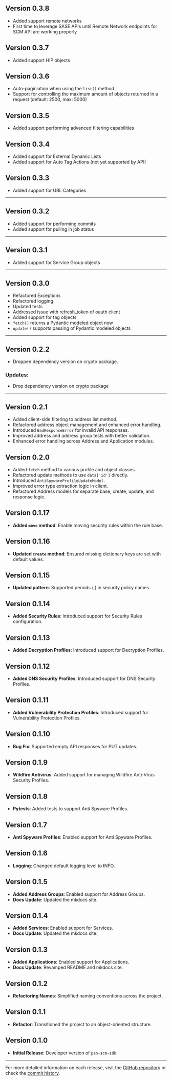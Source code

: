 ## Version 0.3.8

- Added support remote networks
- First time to leverage SASE APIs until Remote Network endpoints for SCM API are working properly

## Version 0.3.7

- Added support HIP objects

## Version 0.3.6

- Auto-paginiation when using the `list()` method
- Support for controlling the maximum amount of objects returned in a request (default: 2500, max: 5000)

## Version 0.3.5

- Added support performing advanced filtering capabilities

## Version 0.3.4

- Added support for External Dynamic Lists
- Added support for Auto Tag Actions (not yet supported by API)

## Version 0.3.3

- Added support for URL Categories

---

## Version 0.3.2

- Added support for performing commits
- Added support for pulling in job status

---

## Version 0.3.1

- Added support for Service Group objects

---

## Version 0.3.0

- Refactored Exceptions
- Refactored logging
- Updated tests
- Addressed issue with refresh_token of oauth client
- Added support for tag objects
- `fetch()` returns a Pydantic modeled object now
- `update()` supports passing of Pydantic modeled objects

---

## Version 0.2.2

- Dropped dependency version on crypto package.

### Updates:

* Drop dependency version on crypto package

---

## Version 0.2.1

- Added client-side filtering to address list method.
- Refactored address object management and enhanced error handling.
- Introduced `BadResponseError` for invalid API responses.
- Improved address and address group tests with better validation.
- Enhanced error handling across Address and Application modules.

## Version 0.2.0

- Added `fetch` method to various profile and object classes.
- Refactored update methods to use `data['id']` directly.
- Introduced `AntiSpywareProfileUpdateModel`.
- Improved error type extraction logic in client.
- Refactored Address models for separate base, create, update, and response logic.

## Version 0.1.17

- **Added `move` method**: Enable moving security rules within the rule base.

## Version 0.1.16

- **Updated `create` method**: Ensured missing dictionary keys are set with default values.

## Version 0.1.15

- **Updated pattern**: Supported periods (.) in security policy names.

## Version 0.1.14

- **Added Security Rules**: Introduced support for Security Rules configuration.

## Version 0.1.13

- **Added Decryption Profiles**: Introduced support for Decryption Profiles.

## Version 0.1.12

- **Added DNS Security Profiles**: Introduced support for DNS Security Profiles.

## Version 0.1.11

- **Added Vulnerability Protection Profiles**: Introduced support for Vulnerability Protection Profiles.

## Version 0.1.10

- **Bug Fix**: Supported empty API responses for PUT updates.

## Version 0.1.9

- **Wildfire Antivirus**: Added support for managing Wildfire Anti-Virus Security Profiles.

## Version 0.1.8

- **Pytests**: Added tests to support Anti Spyware Profiles.

## Version 0.1.7

- **Anti Spyware Profiles**: Enabled support for Anti Spyware Profiles.

## Version 0.1.6

- **Logging**: Changed default logging level to INFO.

## Version 0.1.5

- **Added Address Groups**: Enabled support for Address Groups.
- **Docs Update**: Updated the mkdocs site.

## Version 0.1.4

- **Added Services**: Enabled support for Services.
- **Docs Update**: Updated the mkdocs site.

## Version 0.1.3

- **Added Applications**: Enabled support for Applications.
- **Docs Update**: Revamped README and mkdocs site.

## Version 0.1.2

- **Refactoring Names**: Simplified naming conventions across the project.

## Version 0.1.1

- **Refactor**: Transitioned the project to an object-oriented structure.

## Version 0.1.0

- **Initial Release**: Developer version of `pan-scm-sdk`.

---

For more detailed information on each release, visit
the [GitHub repository](https://github.com/cdot65/pan-scm-sdk/releases) or check
the [commit history](https://github.com/cdot65/pan-scm-sdk/commits/main).